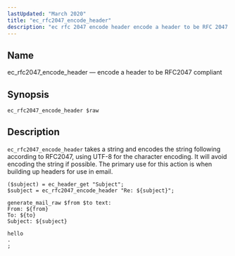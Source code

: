 ```yaml
---
lastUpdated: "March 2020"
title: "ec_rfc2047_encode_header"
description: "ec rfc 2047 encode header encode a header to be RFC 2047 compliant ec rfc 2047 encode header raw ec rfc 2047 encode header takes a string and encodes the string following according to RFC 2047 using UTF 8 for the character encoding It will avoid encoding the string if..."
---
```


<a name="sieve.ref.ec_rfc2047_encode_header"></a> 
## Name

ec_rfc2047_encode_header — encode a header to be RFC2047 compliant

## Synopsis

`ec_rfc2047_encode_header $raw`

<a name="idp30423840"></a> 
## Description

`ec_rfc2047_encode_header` takes a string and encodes the string following according to RFC2047, using UTF-8 for the character encoding. It will avoid encoding the string if possible. The primary use for this action is when building up headers for use in email.

```
($subject) = ec_header_get "Subject";
$subject = ec_rfc2047_encode_header "Re: ${subject}";

generate_mail_raw $from $to text:
From: ${from}
To: ${to}
Subject: ${subject}

hello
.
;
```